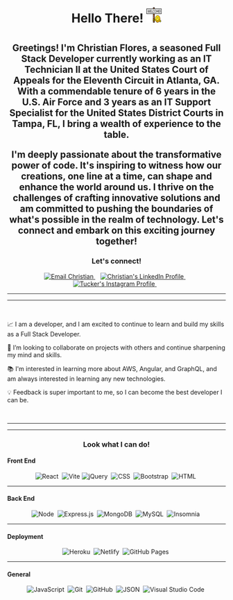 <h1 align="center">
    Hello There! <img height="35px" width="35px" src="./images/welcome.gif"/> 
<h1>

<h2 align="center">
Greetings! I'm Christian Flores, a seasoned Full Stack Developer currently working as an IT Technician II at the United States Court of Appeals for the Eleventh Circuit in Atlanta, GA. With a commendable tenure of 6 years in the U.S. Air Force and 3 years as an IT Support Specialist for the United States District Courts in Tampa, FL, I bring a wealth of experience to the table.

I'm deeply passionate about the transformative power of code. It's inspiring to witness how our creations, one line at a time, can shape and enhance the world around us. I thrive on the challenges of crafting innovative solutions and am committed to pushing the boundaries of what's possible in the realm of technology. Let's connect and embark on this exciting journey together!
</h2>

<h3 align="center">
    Let's connect!
</h3>

<p align="center">
    <a href="mailto:Floresc712@yahoo.com">
        <img src="https://img.shields.io/badge/Yahoo!-6001D2?style=for-the-badge&logo=Yahoo!&logoColor=white" 
            alt="Email Christian"/>
    </a>&nbsp;&nbsp;
    <a href="https://www.linkedin.com/in/christian-flores-197557163/">
        <img src="https://img.shields.io/badge/LinkedIn-0077B5?style=for-the-badge&logo=linkedin&logoColor=white" 
            alt="Christian's LinkedIn Profile"/>
    </a>&nbsp;&nbsp;
    <a href="https://www.instagram.com/ambitiousflo_/?hl=en">
        <img src="https://img.shields.io/badge/Instagram-E4405F?style=for-the-badge&logo=instagram&logoColor=white" 
            alt="Tucker's Instagram Profile"/>
    </a>&nbsp;&nbsp;
</p>

---

---

<br>
 
📈 I am a developer, and I am excited to continue to learn and build my skills as a Full Stack Developer.

🤝 I’m looking to collaborate on projects with others and continue sharpening my mind and skills.

📚 I'm interested in learning more about AWS, Angular, and GraphQL, and am always interested in learning any new technologies.

💡 Feedback is super important to me, so I can become the best developer I can be.

<br>

---

---

<h3 align="center">Look what I can do!</h3>

#### Front End

<div align="center">

![React](https://img.shields.io/badge/React-20232A?style=for-the-badge&logo=react&logoColor=61DAFB)&nbsp;
![Vite](https://img.shields.io/badge/vite-%23646CFF.svg?style=for-the-badge&logo=vite&logoColor=white)
![jQuery](https://img.shields.io/badge/jQuery-0769AD?style=for-the-badge&logo=jquery&logoColor=white)&nbsp;
![CSS](https://img.shields.io/badge/CSS3-1572B6?style=for-the-badge&logo=css3&logoColor=white)&nbsp;
![Bootstrap](https://img.shields.io/badge/Bootstrap-563D7C?style=for-the-badge&logo=bootstrap&logoColor=white)&nbsp;
![HTML](https://img.shields.io/badge/HTML5-E34F26?style=for-the-badge&logo=html5&logoColor=white)&nbsp;

</div>

---

#### Back End

<div align="center">

![Node](https://img.shields.io/badge/Node.js-339933?style=for-the-badge&logo=nodedotjs&logoColor=white)&nbsp;
![Express.js](https://img.shields.io/badge/Express.js-000000?style=for-the-badge&logo=express&logoColor=white)&nbsp;
![MongoDB](https://img.shields.io/badge/MongoDB-4EA94B?style=for-the-badge&logo=mongodb&logoColor=white)&nbsp;
![MySQL](https://img.shields.io/badge/MySQL-coral?style=for-the-badge&logo=mysql&logoColor=darkblue)&nbsp;
![Insomnia](https://img.shields.io/badge/Insomnia-5849be?style=for-the-badge&logo=Insomnia&logoColor=white)&nbsp;

</div>

---

#### Deployment

<div align="center">

![Heroku](https://img.shields.io/badge/Heroku-430098?style=for-the-badge&logo=heroku&logoColor=white)&nbsp;
![Netlify](https://img.shields.io/badge/Netlify-00C7B7?style=for-the-badge&logo=netlify&logoColor=white)&nbsp;
![GitHub Pages](https://img.shields.io/badge/GitHub%20Pages-00C7B7?style=for-the-badge&logo=github&logoColor=white)&nbsp;

</div>

---

#### General

<div align="center">

![JavaScript](https://img.shields.io/badge/JavaScript-323330?style=for-the-badge&logo=javascript&logoColor=F7DF1E)&nbsp;
![Git](https://img.shields.io/badge/Git-F05032?style=for-the-badge&logo=git&logoColor=white)&nbsp;
![GitHub](https://img.shields.io/badge/GitHub-100000?style=for-the-badge&logo=github&logoColor=white)&nbsp;
![JSON](https://img.shields.io/badge/json-5E5C5C?style=for-the-badge&logo=json&logoColor=white)&nbsp;
![Visual Studio Code](https://img.shields.io/badge/Visual_Studio_Code-0078D4?style=for-the-badge&logo=visual%20studio%20code&logoColor=white)&nbsp;

</div>

<br>
<br>

